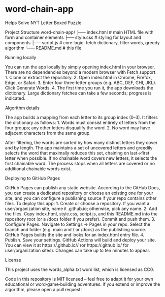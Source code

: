 # word-chain-app
Helps Solve NYT Letter Boxed Puzzle

Project Structure
word-chain-app/
├── index.html   # main HTML file with form and container elements
├── style.css    # styling for layout and components
├── script.js    # core logic: fetch dictionary, filter words, greedy algorithm
└── README.md    # this file

Running locally

You can run the app locally by simply opening index.html in your browser. There are no dependencies beyond a modern browser with Fetch support.
	1.	Clone or extract the repository.
	2.	Open index.html in Chrome, Firefox, Edge, or Safari.
	3.	Enter four three‑letter groups (e.g. ABC, DEF, GHI, JKL). Click Generate Words.
	4.	The first time you run it, the app downloads the dictionary. Large dictionary fetches can take a few seconds; progress is indicated.

Algorithm details

The app builds a mapping from each letter to its group index (0–3). It filters the dictionary as follows:
	1.	Words must consist entirely of letters from the four groups; any other letters disqualify the word.
	2.	No word may have adjacent characters from the same group.

After filtering, the words are sorted by how many distinct letters they cover and by length. The app maintains a set of uncovered letters and greedily selects the word that maximally reduces this set, chaining on last→first letter when possible. If no chainable word covers new letters, it selects the first chainable word. The process stops when all letters are covered or no additional chainable words exist.

Deploying to GitHub Pages

GitHub Pages can publish any static website. According to the GitHub Docs, you can create a dedicated repository or choose an existing one for your site, and you can configure a publishing source if your repo contains other files. To deploy this app:
	1.	Create or choose a repository. If you want a user/organization site, name it <username>.github.io; otherwise, pick any name.
	2.	Add the files. Copy index.html, style.css, script.js, and this README.md into the repository root (or a /docs folder if you prefer). Commit and push them.
	3.	Configure Pages. Navigate to Settings → Pages in your repo. Select the branch and folder (e.g. main and / or /docs) as the publishing source. GitHub Pages builds the site and looks for an index.html entry file.
	4.	Publish. Save your settings. GitHub Actions will build and deploy your site. You can view it at https://<username>.github.io/<repo>/ (or https://<username>.github.io/ for user/organization sites). Changes can take up to ten minutes to appear.

License

This project uses the words_alpha.txt word list, which is licensed as CC0.

Code in this repository is MIT licensed – feel free to adapt it for your own educational or word‑game‑building adventures. If you extend or improve the algorithm, please open a pull request!
